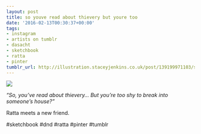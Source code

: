 ```yaml
---
layout: post
title: so youve read about thievery but youre too
date: '2016-02-13T00:30:37+00:00'
tags:
- instagram
- artists on tumblr
- dasacht
- sketchbook
- ratta
- pinter
tumblr_url: http://illustration.staceyjenkins.co.uk/post/139199971103/so-youve-read-about-thievery-but-youre-too
---
```

 ![](/tumblr_files/tumblr_o2gmr1nihA1v28ub8o1_1280.jpg)  

_“So, you’ve read about thievery… But you’re too shy to break into someone’s house?”_

Ratta meets a new friend.

#sketchbook #dnd #ratta #pinter #tumblr

